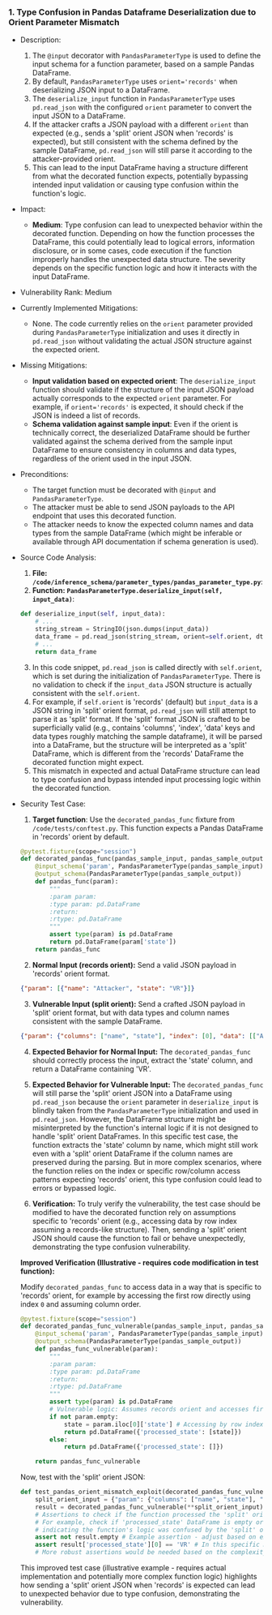 ### 1. Type Confusion in Pandas Dataframe Deserialization due to Orient Parameter Mismatch

* Description:
    1. The `@input` decorator with `PandasParameterType` is used to define the input schema for a function parameter, based on a sample Pandas DataFrame.
    2. By default, `PandasParameterType` uses `orient='records'` when deserializing JSON input to a DataFrame.
    3. The `deserialize_input` function in `PandasParameterType` uses `pd.read_json` with the configured `orient` parameter to convert the input JSON to a DataFrame.
    4. If the attacker crafts a JSON payload with a different `orient` than expected (e.g., sends a 'split' orient JSON when 'records' is expected), but still consistent with the schema defined by the sample DataFrame, `pd.read_json` will still parse it according to the attacker-provided orient.
    5. This can lead to the input DataFrame having a structure different from what the decorated function expects, potentially bypassing intended input validation or causing type confusion within the function's logic.

* Impact:
    * **Medium**: Type confusion can lead to unexpected behavior within the decorated function. Depending on how the function processes the DataFrame, this could potentially lead to logical errors, information disclosure, or in some cases, code execution if the function improperly handles the unexpected data structure. The severity depends on the specific function logic and how it interacts with the input DataFrame.

* Vulnerability Rank: Medium

* Currently Implemented Mitigations:
    * None. The code currently relies on the `orient` parameter provided during `PandasParameterType` initialization and uses it directly in `pd.read_json` without validating the actual JSON structure against the expected orient.

* Missing Mitigations:
    * **Input validation based on expected orient**: The `deserialize_input` function should validate if the structure of the input JSON payload actually corresponds to the expected `orient` parameter. For example, if `orient='records'` is expected, it should check if the JSON is indeed a list of records.
    * **Schema validation against sample input**: Even if the orient is technically correct, the deserialized DataFrame should be further validated against the schema derived from the sample input DataFrame to ensure consistency in columns and data types, regardless of the orient used in the input JSON.

* Preconditions:
    * The target function must be decorated with `@input` and `PandasParameterType`.
    * The attacker must be able to send JSON payloads to the API endpoint that uses this decorated function.
    * The attacker needs to know the expected column names and data types from the sample DataFrame (which might be inferable or available through API documentation if schema generation is used).

* Source Code Analysis:
    1. **File: `/code/inference_schema/parameter_types/pandas_parameter_type.py`**:
    2. **Function: `PandasParameterType.deserialize_input(self, input_data)`**:
    ```python
    def deserialize_input(self, input_data):
        # ...
        string_stream = StringIO(json.dumps(input_data))
        data_frame = pd.read_json(string_stream, orient=self.orient, dtype=False)
        # ...
        return data_frame
    ```
    3. In this code snippet, `pd.read_json` is called directly with `self.orient`, which is set during the initialization of `PandasParameterType`. There is no validation to check if the `input_data` JSON structure is actually consistent with the `self.orient`.
    4. For example, if `self.orient` is 'records' (default) but `input_data` is a JSON string in 'split' orient format, `pd.read_json` will still attempt to parse it as 'split' format. If the 'split' format JSON is crafted to be superficially valid (e.g., contains 'columns', 'index', 'data' keys and data types roughly matching the sample dataframe), it will be parsed into a DataFrame, but the structure will be interpreted as a 'split' DataFrame, which is different from the 'records' DataFrame the decorated function might expect.
    5. This mismatch in expected and actual DataFrame structure can lead to type confusion and bypass intended input processing logic within the decorated function.

* Security Test Case:
    1. **Target function**: Use the `decorated_pandas_func` fixture from `/code/tests/conftest.py`. This function expects a Pandas DataFrame in 'records' orient by default.
    ```python
    @pytest.fixture(scope="session")
    def decorated_pandas_func(pandas_sample_input, pandas_sample_output):
        @input_schema('param', PandasParameterType(pandas_sample_input))
        @output_schema(PandasParameterType(pandas_sample_output))
        def pandas_func(param):
            """
            :param param:
            :type param: pd.DataFrame
            :return:
            :rtype: pd.DataFrame
            """
            assert type(param) is pd.DataFrame
            return pd.DataFrame(param['state'])
        return pandas_func
    ```
    2. **Normal Input (records orient):** Send a valid JSON payload in 'records' orient format.
    ```json
    {"param": [{"name": "Attacker", "state": "VR"}]}
    ```
    3. **Vulnerable Input (split orient):** Send a crafted JSON payload in 'split' orient format, but with data types and column names consistent with the sample DataFrame.
    ```json
    {"param": {"columns": ["name", "state"], "index": [0], "data": [["Attacker", "VR"]]}}
    ```
    4. **Expected Behavior for Normal Input:** The `decorated_pandas_func` should correctly process the input, extract the 'state' column, and return a DataFrame containing 'VR'.
    5. **Expected Behavior for Vulnerable Input:** The `decorated_pandas_func` will still parse the 'split' orient JSON into a DataFrame using `pd.read_json` because the `orient` parameter in `deserialize_input` is blindly taken from the `PandasParameterType` initialization and used in `pd.read_json`. However, the DataFrame structure might be misinterpreted by the function's internal logic if it is not designed to handle 'split' orient DataFrames. In this specific test case, the function extracts the 'state' column by name, which might still work even with a 'split' orient DataFrame if the column names are preserved during the parsing. But in more complex scenarios, where the function relies on the index or specific row/column access patterns expecting 'records' orient, this type confusion could lead to errors or bypassed logic.

    6. **Verification:** To truly verify the vulnerability, the test case should be modified to have the decorated function rely on assumptions specific to 'records' orient (e.g., accessing data by row index assuming a records-like structure). Then, sending a 'split' orient JSON should cause the function to fail or behave unexpectedly, demonstrating the type confusion vulnerability.

    **Improved Verification (Illustrative - requires code modification in test function):**

    Modify `decorated_pandas_func` to access data in a way that is specific to 'records' orient, for example by accessing the first row directly using index `0` and assuming column order.

    ```python
    @pytest.fixture(scope="session")
    def decorated_pandas_func_vulnerable(pandas_sample_input, pandas_sample_output): # Renamed for clarity
        @input_schema('param', PandasParameterType(pandas_sample_input))
        @output_schema(PandasParameterType(pandas_sample_output))
        def pandas_func_vulnerable(param):
            """
            :param param:
            :type param: pd.DataFrame
            :return:
            :rtype: pd.DataFrame
            """
            assert type(param) is pd.DataFrame
            # Vulnerable logic: Assumes records orient and accesses first row directly
            if not param.empty:
                state = param.iloc[0]['state'] # Accessing by row index and column name
                return pd.DataFrame({'processed_state': [state]})
            else:
                return pd.DataFrame({'processed_state': []})

        return pandas_func_vulnerable
    ```

    Now, test with the 'split' orient JSON:

    ```python
    def test_pandas_orient_mismatch_exploit(decorated_pandas_func_vulnerable): # Renamed test function
        split_orient_input = {"param": {"columns": ["name", "state"], "index": [0], "data": [["Attacker", "VR"]]}}
        result = decorated_pandas_func_vulnerable(**split_orient_input)
        # Assertions to check if the function processed the 'split' orient input incorrectly.
        # For example, check if 'processed_state' DataFrame is empty or contains unexpected data,
        # indicating the function's logic was confused by the 'split' orient input.
        assert not result.empty # Example assertion - adjust based on expected incorrect behavior
        assert result['processed_state'][0] == 'VR' # In this specific modified example, it still might work, but in more complex logic it might fail.
        # More robust assertions would be needed based on the complexity of the function being decorated.
    ```

    This improved test case (illustrative example - requires actual implementation and potentially more complex function logic) highlights how sending a 'split' orient JSON when 'records' is expected can lead to unexpected behavior due to type confusion, demonstrating the vulnerability.